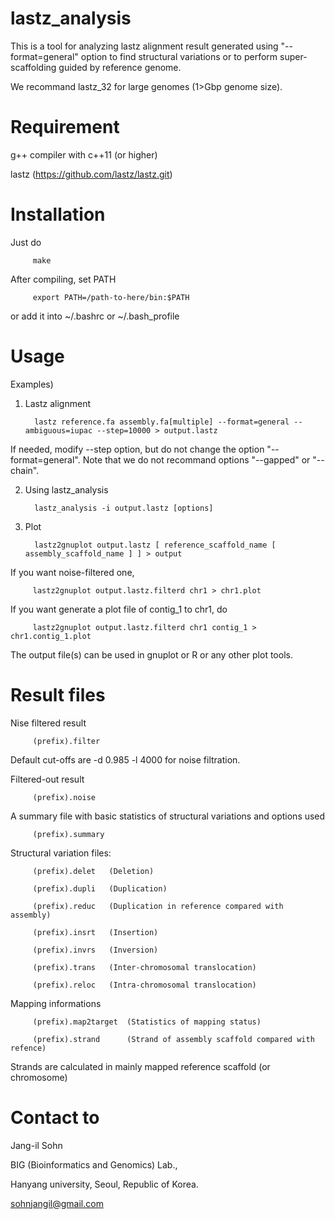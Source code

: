 # lastz_analysis
This is a tool for analyzing lastz alignment result generated using "--format=general" option to find structural variations or to perform super-scaffolding guided by reference genome.

We recommand lastz_32 for large genomes (1>Gbp genome size).


# Requirement
g++ compiler with c++11 (or higher)

lastz (https://github.com/lastz/lastz.git)


# Installation
Just do

         make

After compiling, set PATH

         export PATH=/path-to-here/bin:$PATH

or add it into ~/.bashrc or ~/.bash_profile


# Usage

Examples)

1. Lastz alignment

         lastz reference.fa assembly.fa[multiple] --format=general --ambiguous=iupac --step=10000 > output.lastz

If needed, modify --step option, but do not change the option "--format=general".
Note that we do not recommand options "--gapped" or "--chain".

2. Using lastz_analysis

         lastz_analysis -i output.lastz [options]

3. Plot

         lastz2gnuplot output.lastz [ reference_scaffold_name [ assembly_scaffold_name ] ] > output

If you want noise-filtered one,

         lastz2gnuplot output.lastz.filterd chr1 > chr1.plot

If you want generate a plot file of contig_1 to chr1, do
         
         lastz2gnuplot output.lastz.filterd chr1 contig_1 > chr1.contig_1.plot
         
The output file(s) can be used in gnuplot or R or any other plot tools.

# Result files

Nise filtered result

         (prefix).filter

Default cut-offs are -d 0.985 -l 4000 for noise filtration.


Filtered-out result

         (prefix).noise

A summary file with basic statistics of structural variations and options used

         (prefix).summary


Structural variation files:

         (prefix).delet   (Deletion)

         (prefix).dupli   (Duplication)

         (prefix).reduc   (Duplication in reference compared with assembly)

         (prefix).insrt   (Insertion)

         (prefix).invrs   (Inversion)

         (prefix).trans   (Inter-chromosomal translocation)

         (prefix).reloc   (Intra-chromosomal translocation)

Mapping informations

         (prefix).map2target  (Statistics of mapping status)

         (prefix).strand      (Strand of assembly scaffold compared with refence)

Strands are calculated in mainly mapped reference scaffold (or chromosome)

# Contact to

Jang-il Sohn

BIG (Bioinformatics and Genomics) Lab.,

Hanyang university, Seoul, Republic of Korea.

sohnjangil@gmail.com
